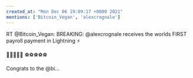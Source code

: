 ```yaml
---
created_at: "Mon Dec 06 19:09:17 +0000 2021"
mentions: ['Bitcoin_Vegan', 'alexcrognale']
---
```


RT @Bitcoin_Vegan: BREAKING: @alexcrognale receives the worlds FIRST payroll payment in Lightning ⚡️

🤯🤯🤯🤯🤯
⚽️⚽️⚽️⚽️⚽️

Congrats to the @bi…